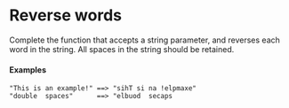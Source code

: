 # Reverse words

Complete the function that accepts a string parameter, and reverses each word in the string. All spaces in the string should be retained.

#### Examples

```
"This is an example!" ==> "sihT si na !elpmaxe"
"double  spaces"      ==> "elbuod  secaps
```

